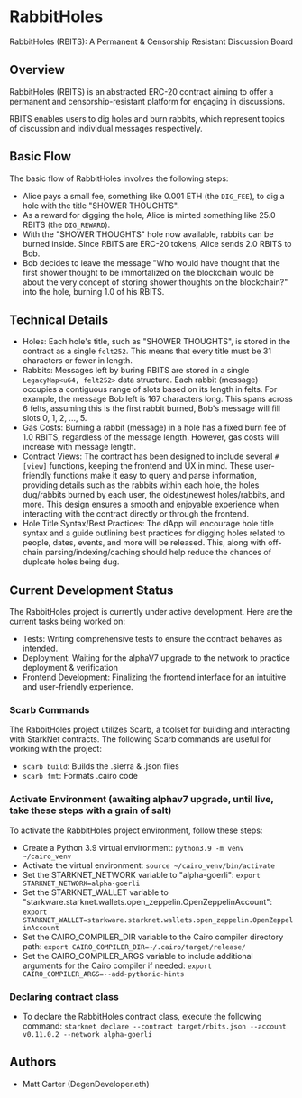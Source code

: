 # RabbitHoles

RabbitHoles (RBITS): A Permanent & Censorship Resistant Discussion Board

## Overview

RabbitHoles (RBITS) is an abstracted ERC-20 contract aiming to offer a permanent and censorship-resistant platform for engaging in discussions.

RBITS enables users to dig holes and burn rabbits, which represent topics of discussion and individual messages respectively.

## Basic Flow

The basic flow of RabbitHoles involves the following steps:

- Alice pays a small fee, something like 0.001 ETH (the `DIG_FEE`), to dig a hole with the title "SHOWER THOUGHTS".
- As a reward for digging the hole, Alice is minted something like 25.0 RBITS (the `DIG_REWARD`).
- With the "SHOWER THOUGHTS" hole now available, rabbits can be burned inside. Since RBITS are ERC-20 tokens, Alice sends 2.0 RBITS to Bob.
- Bob decides to leave the message "Who would have thought that the first shower thought to be immortalized on the blockchain would be about the very concept of storing shower thoughts on the blockchain?" into the hole, burning 1.0 of his RBITS.

## Technical Details

- Holes: Each hole's title, such as "SHOWER THOUGHTS", is stored in the contract as a single `felt252`. This means that every title must be 31 characters or fewer in length.
- Rabbits: Messages left by buring RBITS are stored in a single `LegacyMap<u64, felt252>` data structure. Each rabbit (message) occupies a contiguous range of slots based on its length in felts. For example, the message Bob left is 167 characters long. This spans across 6 felts, assuming this is the first rabbit burned, Bob's message will fill slots 0, 1, 2, ..., 5.
- Gas Costs: Burning a rabbit (message) in a hole has a fixed burn fee of 1.0 RBITS, regardless of the message length. However, gas costs will increase with message length.
- Contract Views: The contract has been designed to include several `#[view]` functions, keeping the frontend and UX in mind. These user-friendly functions make it easy to query and parse information, providing details such as the rabbits within each hole, the holes dug/rabbits burned by each user, the oldest/newest holes/rabbits, and more. This design ensures a smooth and enjoyable experience when interacting with the contract directly or through the frontend.
- Hole Title Syntax/Best Practices: The dApp will encourage hole title syntax and a guide outlining best practices for digging holes related to people, dates, events, and more will be released. This, along with off-chain parsing/indexing/caching should help reduce the chances of duplcate holes being dug.

## Current Development Status

The RabbitHoles project is currently under active development. Here are the current tasks being worked on:

- Tests: Writing comprehensive tests to ensure the contract behaves as intended.
- Deployment: Waiting for the alphaV7 upgrade to the network to practice deployment & verification
- Frontend Development: Finalizing the frontend interface for an intuitive and user-friendly experience.

### Scarb Commands

The RabbitHoles project utilizes Scarb, a toolset for building and interacting with StarkNet contracts. The following Scarb commands are useful for working with the project:

- `scarb build`: Builds the .sierra & .json files
- `scarb fmt`: Formats .cairo code

### Activate Environment (awaiting alphav7 upgrade, until live, take these steps with a grain of salt)

To activate the RabbitHoles project environment, follow these steps:

- Create a Python 3.9 virtual environment: `python3.9 -m venv ~/cairo_venv`
- Activate the virtual environment: `source ~/cairo_venv/bin/activate`
- Set the STARKNET_NETWORK variable to "alpha-goerli": `export STARKNET_NETWORK=alpha-goerli`
- Set the STARKNET_WALLET variable to "starkware.starknet.wallets.open_zeppelin.OpenZeppelinAccount": `export STARKNET_WALLET=starkware.starknet.wallets.open_zeppelin.OpenZeppelinAccount`
- Set the CAIRO_COMPILER_DIR variable to the Cairo compiler directory path: `export CAIRO_COMPILER_DIR=~/.cairo/target/release/`
- Set the CAIRO_COMPILER_ARGS variable to include additional arguments for the Cairo compiler if needed: `export CAIRO_COMPILER_ARGS=--add-pythonic-hints`

### Declaring contract class

- To declare the RabbitHoles contract class, execute the following command: `starknet declare --contract target/rbits.json --account v0.11.0.2 --network alpha-goerli`

## Authors

- Matt Carter (DegenDeveloper.eth)
